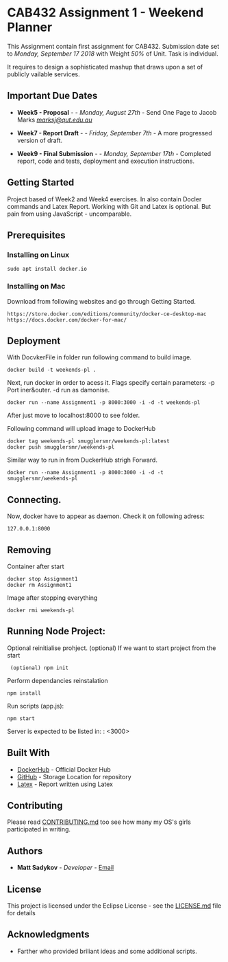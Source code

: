# CAB432 Assignment 1 - Weekend Planner

This Assignment contain first assignment for CAB432. Submission date set to *Monday, September 17 2018* with Weight *50%* of Unit. Task is individual.

It requires to design a sophisticated mashup that draws upon a set of publicly  vailable services.

## Important Due Dates

* **Week5 - Proposal** -  - *Monday, August 27th* - Send One Page to Jacob Marks *marksj@qut.edu.au*

* **Week7 - Report Draft** -  - *Friday, September 7th* - A more progressed version of draft.

* **Week9 - Final Submission** -  - *Monday, September 17th* - Completed report, code and tests, deployment and execution instructions.

## Getting Started

Project based of Week2 and Week4 exercises. In also contain Docler commands and Latex Report. Working with Git and Latex is optional. But pain from using JavaScript - uncomparable.

## Prerequisites

### Installing on Linux 
```
sudo apt install docker.io
```
### Installing on Mac
Download from following websites and go through Getting Started.
```
https://store.docker.com/editions/community/docker-ce-desktop-mac
https://docs.docker.com/docker-for-mac/
```
## Deployment
With DocvkerFile in folder run following command to build image.
```
docker build -t weekends-pl .
```
Next, run docker in order to acess it.
Flags specify certain parameters: -p Port iner&outer. -d run as damonise.
```
docker run --name Assignment1 -p 8000:3000 -i -d -t weekends-pl
```
After just move to localhost:8000 to see folder.

Following command will upload image to DockerHub
```
docker tag weekends-pl smugglersmr/weekends-pl:latest
docker push smugglersmr/weekends-pl
```

Similar way to run in from DuckerHub strigh Forward.
```
docker run --name Assignment1 -p 8000:3000 -i -d -t smugglersmr/weekends-pl
```

## Connecting.
Now, docker have to appear as daemon.
Check it on following adress:
```
127.0.0.1:8000
```

## Removing
Container after start
```
docker stop Assignment1
docker rm Assignment1
```
Image after stopping everything
```
docker rmi weekends-pl
```
## Running Node Project:
Optional reinitialise prohject.
(optional) If we want to start project from the start
```
 (optional) npm init
```
Perform dependancies reinstalation
```
npm install
```

Run scripts (app.js):
```
npm start
```
Server is expected to be listed in: <localhost> : <3000>
## Built With

* [DockerHub](https://hub.docker.com/) - Official Docker Hub
* [GitHub](https://github.com/SmugglerSMR/CAB432-assgn1) - Storage Location for repository
* [Latex](https://www.latex-project.org/get/) - Report written using Latex

## Contributing

Please read [CONTRIBUTING.md](https://github.com/) too see how many my OS's girls participated in writing.

## Authors

* **Matt Sadykov** - *Developer* - [Email](marat.sadykov@connect.qut.edu.au)

## License

This project is licensed under the Eclipse License - see the [LICENSE.md](LICENSE.md) file for details

## Acknowledgments

* Farther who provided briliant ideas and some additional scripts.
